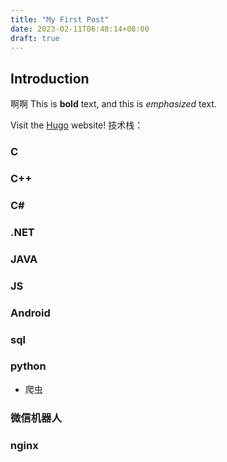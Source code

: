 ```yaml
---
title: "My First Post"
date: 2023-02-11T06:48:14+08:00
draft: true
---
```


## Introduction

啊啊
This is **bold** text, and this is *emphasized* text.

Visit the [Hugo](https://gohugo.io) website!
技术栈：
### C

### C++

### C#
### .NET
### JAVA
### JS
### Android
### sql
### python
  -  爬虫
### 微信机器人
### nginx



